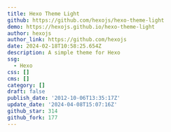 ```yaml
---
title: Hexo Theme Light
github: https://github.com/hexojs/hexo-theme-light
demo: https://hexojs.github.io/hexo-theme-light
author: hexojs
author_link: https://github.com/hexojs
date: 2024-02-18T10:58:25.654Z
description: A simple theme for Hexo
ssg:
  - Hexo
css: []
cms: []
category: []
draft: false
publish_date: '2012-10-06T13:35:17Z'
update_date: '2024-04-08T15:07:16Z'
github_star: 314
github_fork: 177
---
```

